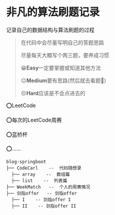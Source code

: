 # 非凡的算法刷题记录

记录自己的数据结构与算法刷题的过程
> 在代码中会尽量写明自己的答题思路
> 
> 尽量每天大概写个两三题，要养成习惯
> 
> 😁**Easy**一定要掌握或知道其他方法
> 
> 😐**Medium**要有思路(然后就去看题🤔)
> 
> 😣**Hard**应该是不会点进去的

⭕LeetCode

⭕每次的LeetCode周赛

⭕蓝桥杯

⭕......

```
blog-springboot
├── CodeCarl    --  代码随想录
  ├── array    --  数组篇
  ├── list    --  列表篇
├── WeekMatch   --  个人的周赛情况
├── 剑指offer   -- 剑指offer
  ├── I    -- 剑指offer I
  ├── II    -- 剑指offer II
```
